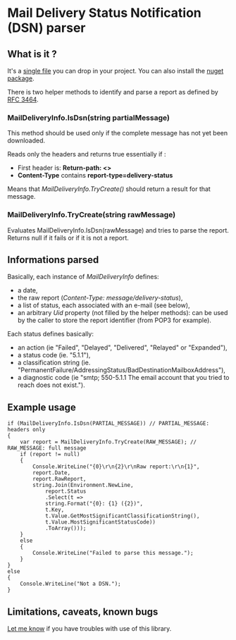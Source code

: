 # Mail Delivery Status Notification (DSN) parser

## What is it ?

It's a [single file](https://github.com/eric-b/DSN-Parser/blob/master/DSNParser/MailDeliveryInfo.cs) you can drop in your project. You can also install the [nuget package](http://nuget.org/packages/DSNParser).

There is two helper methods to identify and parse a report as defined by [RFC 3464](http://tools.ietf.org/html/rfc3464).

### MailDeliveryInfo.IsDsn(string partialMessage)

This method should be used only if the complete message has not yet been downloaded.

Reads only the headers and returns true essentially if :

* First header is: **Return-path: <>**
* **Content-Type** contains **report-type=delivery-status**

Means that *MailDeliveryInfo.TryCreate()* should return a result for that message.

### MailDeliveryInfo.TryCreate(string rawMessage)

Evaluates MailDeliveryInfo.IsDsn(rawMessage) and tries to parse the report. Returns null if it fails or if it is not a report.

## Informations parsed

Basically, each instance of *MailDeliveryInfo* defines:

* a date,
* the raw report (*Content-Type: message/delivery-status*),
* a list of status, each associated with an e-mail (see below),
* an arbitrary *Uid* property (not filled by the helper methods): can be used by the caller to store the report identifier (from POP3 for example).

Each status defines basically:

* an action (ie "Failed", "Delayed", "Delivered", "Relayed" or "Expanded"),
* a status code (ie. "5.1.1"),
* a classification string (ie. "PermanentFailure/AddressingStatus/BadDestinationMailboxAddress"),
* a diagnostic code (ie "smtp; 550-5.1.1 The email account that you tried to reach does not exist.").

## Example usage

	if (MailDeliveryInfo.IsDsn(PARTIAL_MESSAGE)) // PARTIAL_MESSAGE: headers only
	{
		var report = MailDeliveryInfo.TryCreate(RAW_MESSAGE); // RAW_MESSAGE: full message
		if (report != null)
		{
		    Console.WriteLine("{0}\r\n{2}\r\nRaw report:\r\n{1}",
			report.Date,
			report.RawReport,
			string.Join(Environment.NewLine,
			    report.Status
			    .Select(t =>
				string.Format("{0}: {1} ({2})",
				t.Key,
				t.Value.GetMostSignificantClassificationString(),
				t.Value.MostSignificantStatusCode))
			    .ToArray()));
		}
		else
		{
		    Console.WriteLine("Failed to parse this message.");
		}
	}
	else
	{
		Console.WriteLine("Not a DSN.");
	}
	
## Limitations, caveats, known bugs
[Let me know](https://github.com/eric-b/DSN-Parser/issues) if you have troubles with use of this library.



